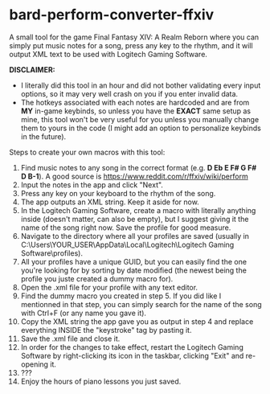 # bard-perform-converter-ffxiv
A small tool for the game Final Fantasy XIV: A Realm Reborn where you can simply put music notes for a song, press any key to the rhythm, and it will output XML text to be used with Logitech Gaming Software.


**DISCLAIMER:** 
- I literally did this tool in an hour and did not bother validating every input options, so it may very well crash on you if you enter invalid data.
- The hotkeys associated with each notes are hardcoded and are from **MY** in-game keybinds, so unless you have the **EXACT** same setup as mine, this tool won't be very useful for you unless you manually change them to yours in the code (I might add an option to personalize keybinds in the future).

Steps to create your own macros with this tool:

1. Find music notes to any song in the correct format (e.g. **D Eb E F# G F# D B-1**).
A good source is https://www.reddit.com/r/ffxiv/wiki/perform
2. Input the notes in the app and click "Next".
3. Press any key on your keyboard to the rhythm of the song.
4. The app outputs an XML string. Keep it aside for now.
5. In the Logitech Gaming Software, create a macro with literally anything inside (doesn't matter, can also be empty), but I suggest giving it the name of the song right now. Save the profile for good measure.
6. Navigate to the directory where all your profiles are saved (usually in C:\Users\YOUR_USER\AppData\Local\Logitech\Logitech Gaming Software\profiles).
7. All your profiles have a unique GUID, but you can easily find the one you're looking for by sorting by date modified (the newest being the profile you juste created a dummy macro for).
8. Open the .xml file for your profile with any text editor.
9. Find the dummy macro you created in step 5. If you did like I mentionned in that step, you can simply search for the name of the song with Ctrl+F (or any name you gave it).
10. Copy the XML string the app gave you as output in step 4 and replace everything INSIDE the "keystroke" tag by pasting it.
11. Save the .xml file and close it.
12. In order for the changes to take effect, restart the Logitech Gaming Software by right-clicking its icon in the taskbar, clicking "Exit" and re-opening it.
13. ???
14. Enjoy the hours of piano lessons you just saved.
